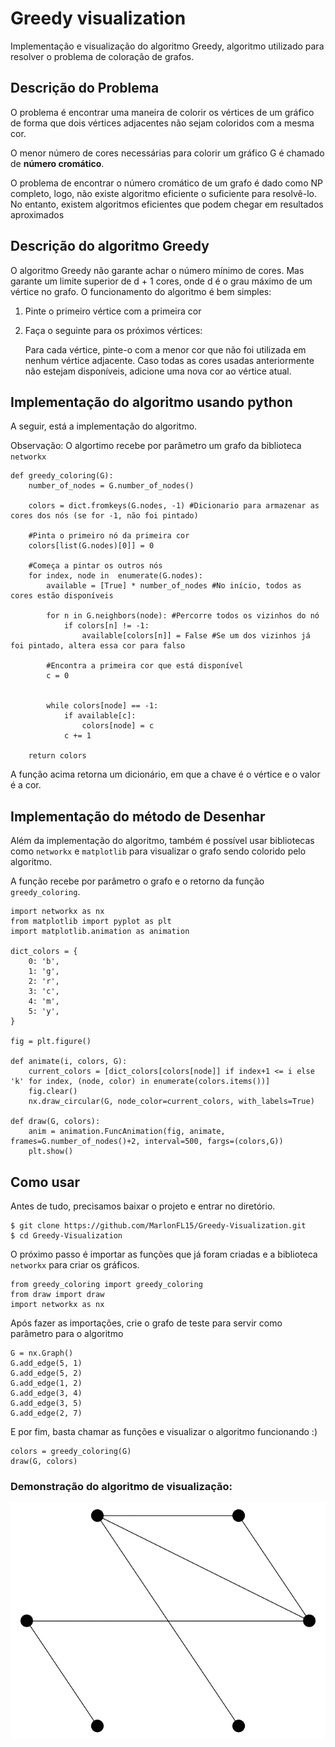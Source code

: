 # Greedy visualization

Implementação e visualização do algoritmo Greedy, algoritmo utilizado para resolver o problema de coloração de grafos.

## Descrição do Problema

O problema é encontrar uma maneira de colorir os vértices de um gráfico de forma que dois vértices adjacentes não sejam coloridos com a mesma cor.

O menor número de cores necessárias para colorir um gráfico G é chamado de **número cromático**.

O problema de encontrar o número cromático de um grafo é dado como NP completo, logo, não existe algoritmo eficiente o suficiente para resolvê-lo. No entanto, existem algoritmos eficientes que podem chegar em resultados aproximados

## Descrição do algoritmo Greedy

O algoritmo Greedy não garante achar o número mínimo de cores. Mas garante um limite superior de d + 1 cores, onde d é o grau máximo de um vértice no grafo.
O funcionamento do algoritmo é bem simples:

1. Pinte o primeiro vértice com a primeira cor
2. Faça o seguinte para os próximos vértices:
    
    Para cada vértice, pinte-o com a menor cor que não foi utilizada em nenhum vértice adjacente. Caso todas as cores usadas anteriormente não estejam disponíveis, adicione uma nova cor ao vértice atual.

## Implementação do algoritmo usando python

A seguir, está a implementação do algoritmo.

Observação: O algortimo recebe por parâmetro um grafo da biblioteca `networkx`

```
def greedy_coloring(G):
    number_of_nodes = G.number_of_nodes()
    
    colors = dict.fromkeys(G.nodes, -1) #Dicionario para armazenar as cores dos nós (se for -1, não foi pintado)
    
    #Pinta o primeiro nó da primeira cor
    colors[list(G.nodes)[0]] = 0

    #Começa a pintar os outros nós
    for index, node in  enumerate(G.nodes):
        available = [True] * number_of_nodes #No início, todos as cores estão disponíveis
 
        for n in G.neighbors(node): #Percorre todos os vizinhos do nó 
            if colors[n] != -1:
                available[colors[n]] = False #Se um dos vizinhos já foi pintado, altera essa cor para falso 

        #Encontra a primeira cor que está disponível
        c = 0
        
        
        while colors[node] == -1:
            if available[c]:
                colors[node] = c
            c += 1
        
    return colors

```

A função acima retorna um dicionário, em que a chave é o vértice e o valor é a cor.

## Implementação do método de Desenhar

Além da implementação do algoritmo, também é possível usar bibliotecas como `networkx` e `matplotlib` para visualizar o grafo sendo colorido pelo algoritmo.

A função recebe por parâmetro o grafo e o retorno da função `greedy_coloring`.

```
import networkx as nx
from matplotlib import pyplot as plt
import matplotlib.animation as animation

dict_colors = {
    0: 'b',
    1: 'g',
    2: 'r',
    3: 'c',
    4: 'm',
    5: 'y',    
}

fig = plt.figure()

def animate(i, colors, G):
    current_colors = [dict_colors[colors[node]] if index+1 <= i else 'k' for index, (node, color) in enumerate(colors.items())]
    fig.clear()
    nx.draw_circular(G, node_color=current_colors, with_labels=True)
    
def draw(G, colors):
    anim = animation.FuncAnimation(fig, animate, frames=G.number_of_nodes()+2, interval=500, fargs=(colors,G))
    plt.show()

```

## Como usar

Antes de tudo, precisamos baixar o projeto e entrar no diretório.

    $ git clone https://github.com/MarlonFL15/Greedy-Visualization.git
    $ cd Greedy-Visualization

O próximo passo é importar as funções que já foram criadas e a biblioteca `networkx` para criar os gráficos.

```
from greedy_coloring import greedy_coloring
from draw import draw
import networkx as nx
```

Após fazer as importações, crie o grafo de teste para servir como parâmetro para o algoritmo


```
G = nx.Graph()
G.add_edge(5, 1)
G.add_edge(5, 2)
G.add_edge(1, 2)
G.add_edge(3, 4)
G.add_edge(3, 5)
G.add_edge(2, 7)

```

E por fim, basta chamar as funções e visualizar o algoritmo funcionando :)

```
colors = greedy_coloring(G)
draw(G, colors)
```

### Demonstração do algoritmo de visualização: 

![result](https://github.com/MarlonFL15/Greedy-Visualization/blob/main/result.gif)
